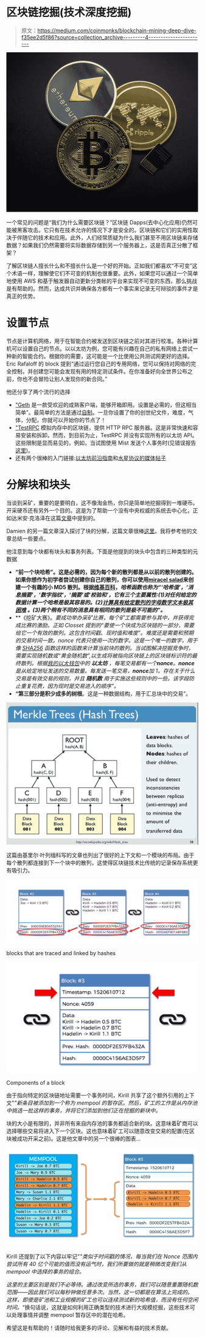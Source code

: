# 区块链挖掘(技术深度挖掘)

> 原文：<https://medium.com/coinmonks/blockchain-mining-deep-dive-f35ee2d5f86?source=collection_archive---------4----------------------->

![](img/56f321bed4d7c6c790fd7b4bea32482c.png)

一个常见的问题是“我们为什么需要区块链？”区块链 Dapps(去中心化应用)仍然可能被黑客攻击。它只有在技术允许的情况下才是安全的。区块链和它们的实用性取决于伴随它的技术和应用。此外，人们经常质疑为什么我们甚至不用区块链来存储数据？如果我们仍然需要将实际数据存储到另一个服务器上，这是否真正分散了框架？

了解区块链人擅长什么和不擅长什么是一个好的开始。正如我们都喜欢“不可变”这个术语一样，理解使它们不可变的机制也很重要。此外，如果您可以通过一个简单地使用 AWS 和基于触发器自动更新分类帐的平台来实现不可变的东西，那么挑战是有帮助的。然而，达成共识并确保各方都有一个事实来记录无可辩驳的事件才是真正的优势。

# 设置节点

节点是计算机网络，用于在智能合约被发送到区块链之前对其进行校准。各种计算机可以设置自己的节点。以以太坊为例，您可能有兴趣在自己的私有网络上尝试一种新的智能合约。根据你的需要，这可能是一个比使用公共测试网更好的选择。Eric Rafaloff 的 block 提到“通过运行您自己的专用网络，您可以保持对网络的完全控制，并创建您可能会发现有用的特定测试条件。在你准备好向全世界公布之前，你也不会冒险让别人发现你的新合同。”

他还分享了两个流行的选择

*   ["Geth](https://github.com/ethereum/go-ethereum/) 是一款受欢迎的成熟客户端，能够开箱即用。设置是必需的，但这相当简单”。最简单的方法是通过[自制](https://brew.sh)。一旦你设置了你的创世纪文件，难度，气体，分配，你就可以开始你的节点了！
*   ["TestRPC](https://github.com/ethereumjs/testrpc) 模拟内存中的区块链，提供 HTTP RPC 服务器。这是非常快速和容易安装和拆卸。然而，到目前为止，TestRPC 并没有实现所有的以太坊 API。这些限制是显而易见的，例如，当试图使用 Mist 发送个人事务时(见错误报告[这里](https://github.com/ethereumjs/testrpc/issues/236))。
*   还有两个很棒的入门链接:[以太坊前沿指南](https://ethereum.gitbooks.io/frontier-guide/content/installing_linux.html)和[水星协议的媒体帖子](/mercuryprotocol/how-to-create-your-own-private-ethereum-blockchain-dad6af82fc9f)

# 分解块和块头

当谈到采矿，重要的是要明白，这不像淘金热，你只是简单地挖掘得到一堆硬币。开采硬币还有另外一个目的。这是为了帮助一个没有中央权威的系统去中心化，正如达米安·克洛泽在这篇[文章](https://dev.to/damcosset/blockchain-what-is-mining-2eod)中提到的。

Damien 的另一篇文章深入探讨了块的分解，这篇文章很棒[这里](https://dev.to/damcosset/blockchain-what-is-in-a-block-48jo)。我将参考他的文章总结一些要点。

他注意到每个块都有块头和事务列表。下面是他提到的块头中包含的三种类型的元数据

*   **“前一个块哈希”。这是必需的，因为每个新的散列都是从以前的散列创建的。如果你想作为初学者尝试创建你自己的散列，你可以使用[miracel salad](https://www.miraclesalad.com/webtools/md5.php)来创建一个有趣的小 MD5 散列。根据[维基百科](https://simple.wikipedia.org/wiki/Cryptographic_hash_function)，*哈希函数也称为“‘哈希值’，‘消息摘要’，‘数字指纹’，‘摘要’或‘校验和’，它有三个主要属性:(1)对任何给定的数据计算一个哈希是极其容易的。(2)*[*计算具有给定散列的字母数字文本极其困难*](https://simple.wikipedia.org/wiki/Computational_complexity_theory) *。(3)两个稍有不同的消息具有相同的散列是极不可能的”。***
*   **《挖矿大赛》。**要成功举办采矿比赛，每个矿工都需要参与其中，并获得完成比赛的激励。正如 Closset 提到的“要使一个块成为区块链的一部分，需要给它一个有效的散列。这包含时间戳、现时值和难度”。难度还是需要和预期的交易时间一致。nonce 代表只使用一次的数字。这是一个唯一的数字，用于像 [SHA256](https://www.movable-type.co.uk/scripts/sha256.html) 函数这样的函数来计算当前块的散列。当试图解决挖掘竞争时，需要实现随机数或“黄金随机数”,以生成将被指向区块链上的区块链标识符的最终散列。根据[我的以太钱包](https://kb.myetherwallet.com/transactions/what-is-nonce.html)*中的* ***以太坊*** *，每笔交易都有一个****nonce****。****nonce****是从给定地址发送的交易数量。每发送一笔交易，****nonce****加 1。存在关于什么交易是有效交易的规则，并且* ***随机数*** *用于实施这些规则中的一些。该字段防止重复花费，因为现时是交易进入的顺序”。*
*   **“第三部分是积少成多的树根**。这是一种数据结构，用于汇总块中的交易”。

![](img/890a55a127f1d9481601ff8767dbd6db.png)

这篇由基里尔·叶列缅科写的文章也列出了很好的上下文和一个模块的布局。由于每个散列都连接到下一个块中的散列，这使得区块链技术比传统的记录保存系统更有吸引力。

![](img/5a721fd152b0830b5295cf3e4ac3c35b.png)

blocks that are traced and linked by hashes

![](img/af08cc5b137ab8a7702d35f55d148773.png)

Components of a block

由于指向特定的区块链地址需要一个事务时间，Kirill 共享了这个额外引用的上下文"*"新条目被添加到一个称为 mempool 的暂存区。然后，矿工的工作是从内存池中挑选一批这样的事务，并将它们添加到他们正在挖掘的新块中。*

块的大小是有限的，并非所有来自内存池的事务都适合新的块。这意味着矿商可以选择哪些交易将进入下一个区块。这也意味着矿工可以随意改变交易的配置(在区块被成功开采之前)。这是他文章中的另一个很棒的图表…

![](img/8132567cb057934b133e2743349b24ac.png)

Kirill 还提到了以下内容以牢记"*"类似于时间戳的情况，每当我们在 Nonce 范围内尝试所有 40 亿个可能的值而没有运气时，我们所要做的就是稍微改变我们从 mempool 中选择的事务的组合。*

*这里的主要区别是我们不必等待。通过改变所选的事务，我们可以随意重置随机数范围——因此我们可以每秒钟做任意多次。当然，这一切都是在算法上完成的。这样，即使是矿池和工业规模的矿工也可以连续测试新的哈希值，而没有任何空闲时间。*“换句话说，这就是如何利用正确类型的技术进行大规模挖掘，这些技术可以处理事情并调整 mempool 暂存区中的潜在哈希。

希望这是有帮助的！请随时给我更多的评论、见解和有益的技术贡献。
